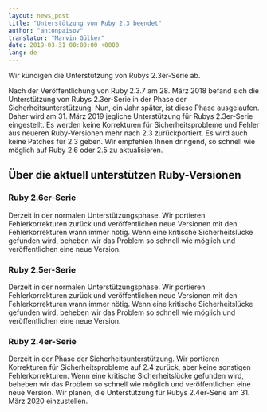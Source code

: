 ```yaml
---
layout: news_post
title: "Unterstützung von Ruby 2.3 beendet"
author: "antonpaisov"
translator: "Marvin Gülker"
date: 2019-03-31 00:00:00 +0000
lang: de
---
```


Wir kündigen die Unterstützung von Rubys 2.3er-Serie ab.

Nach der Veröffentlichung von Ruby 2.3.7 am 28. März 2018 befand sich
die Unterstützung von Rubys 2.3er-Serie in der Phase der
Sicherheitsunterstützung. Nun, ein Jahr später, ist diese Phase
ausgelaufen.
Daher wird am 31. März 2019 jegliche Unterstützung für Rubys
2.3er-Serie eingestellt. Es werden keine Korrekturen für
Sicherheitsprobleme und Fehler aus neueren Ruby-Versionen mehr nach
2.3 zurückportiert. Es wird auch keine Patches für 2.3 geben. Wir
empfehlen Ihnen dringend, so schnell wie möglich auf Ruby 2.6 oder 2.5 zu
aktualisieren.

## Über die aktuell unterstützen Ruby-Versionen

### Ruby 2.6er-Serie

Derzeit in der normalen Unterstützungsphase.
Wir portieren Fehlerkorrekturen zurück und veröffentlichen neue
Versionen mit den Fehlerkorrekturen wann immer nötig. Wenn eine
kritische Sicherheitslücke gefunden wird, beheben wir das Problem so
schnell wie möglich und veröffentlichen eine neue Version.

### Ruby 2.5er-Serie

Derzeit in der normalen Unterstützungsphase.
Wir portieren Fehlerkorrekturen zurück und veröffentlichen neue
Versionen mit den Fehlerkorrekturen wann immer nötig. Wenn eine
kritische Sicherheitslücke gefunden wird, beheben wir das Problem so
schnell wie möglich und veröffentlichen eine neue Version.

### Ruby 2.4er-Serie

Derzeit in der Phase der Sicherheitsunterstützung.
Wir portieren Korrekturen für Sicherheitsprobleme auf 2.4 zurück, aber
keine sonstigen Fehlerkorrekturen. Wenn eine
kritische Sicherheitslücke gefunden wird, beheben wir das Problem so
schnell wie möglich und veröffentlichen eine neue Version.
Wir planen, die Unterstützung für Rubys 2.4er-Serie am 31. März 2020
einzustellen.
